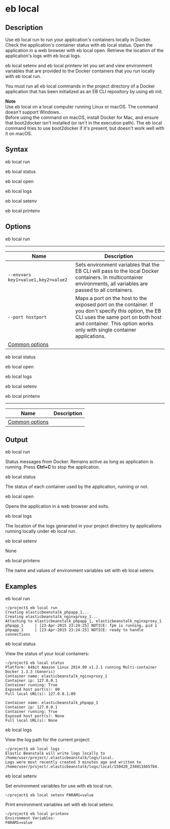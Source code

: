 # eb local<a name="eb3-local"></a>

## Description<a name="eb3-localdescription"></a>

Use eb local run to run your application's containers locally in Docker\. Check the application's container status with eb local status\. Open the application in a web browser with eb local open\. Retrieve the location of the application's logs with eb local logs\.

eb local setenv and eb local printenv let you set and view environment variables that are provided to the Docker containers that you run locally with eb local run\.

You must run all eb local commands in the project directory of a Docker application that has been initialized as an EB CLI repository by using eb init\.

**Note**  
Use eb local on a local computer running Linux or macOS\. The command doesn't support Windows\.  
Before using the command on macOS, install Docker for Mac, and ensure that boot2docker isn't installed \(or isn't in the execution path\)\. The eb local command tries to use boot2docker if it's present, but doesn't work well with it on macOS\.

## Syntax<a name="eb3-localsyntax"></a>

eb local run

eb local status

eb local open

eb local logs

eb local setenv

eb local printenv

## Options<a name="eb3-localoptions"></a>

eb local run


****  

|  Name  |  Description  | 
| --- | --- | 
|  `--envvars key1=value1,key2=value2`  |  Sets environment variables that the EB CLI will pass to the local Docker containers\. In multicontainer environments, all variables are passed to all containers\.  | 
|  `--port hostport`  |  Maps a port on the host to the exposed port on the container\. If you don't specify this option, the EB CLI uses the same port on both host and container\. This option works only with single container applications\.  | 
|  [Common options](eb3-cmd-options.md)  |  | 

eb local status

eb local open

eb local logs

eb local setenv

eb local printenv


****  

|  Name  |  Description  | 
| --- | --- | 
|  [Common options](eb3-cmd-options.md)  |  | 

## Output<a name="eb3-localoutput"></a>

eb local run

Status messages from Docker\. Remains active as long as application is running\. Press **Ctrl\+C** to stop the application\.

eb local status

The status of each container used by the application, running or not\.

eb local open

Opens the application in a web browser and exits\.

eb local logs

The location of the logs generated in your project directory by applications running locally under eb local run\.

eb local setenv

None

eb local printenv

The name and values of environment variables set with eb local setenv\.

## Examples<a name="eb3-localexamples"></a>

eb local run

```
~/project$ eb local run
Creating elasticbeanstalk_phpapp_1...
Creating elasticbeanstalk_nginxproxy_1...
Attaching to elasticbeanstalk_phpapp_1, elasticbeanstalk_nginxproxy_1
phpapp_1     | [23-Apr-2015 23:24:25] NOTICE: fpm is running, pid 1
phpapp_1     | [23-Apr-2015 23:24:25] NOTICE: ready to handle connections
```

eb local status

View the status of your local containers:

```
~/project$ eb local status
Platform: 64bit Amazon Linux 2014.09 v1.2.1 running Multi-container Docker 1.3.3 (Generic)
Container name: elasticbeanstalk_nginxproxy_1
Container ip: 127.0.0.1
Container running: True
Exposed host port(s): 80
Full local URL(s): 127.0.0.1:80

Container name: elasticbeanstalk_phpapp_1
Container ip: 127.0.0.1
Container running: True
Exposed host port(s): None
Full local URL(s): None
```

eb local logs

View the log path for the current project:

```
~/project$ eb local logs
Elastic Beanstalk will write logs locally to /home/user/project/.elasticbeanstalk/logs/local.
Logs were most recently created 3 minutes ago and written to /home/user/project/.elasticbeanstalk/logs/local/150420_234011665784.
```

eb local setenv

Set environment variables for use with eb local run\.

```
~/project$ eb local setenv PARAM1=value
```

Print environment variables set with eb local setenv\.

```
~/project$ eb local printenv
Environment Variables:
PARAM1=value
```